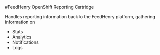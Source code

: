 #FeedHenry OpenShift Reporting Cartridge

Handles reporting information back to the FeedHenry platform, gathering information on 

* Stats
* Analytics
* Notifications
* Logs

